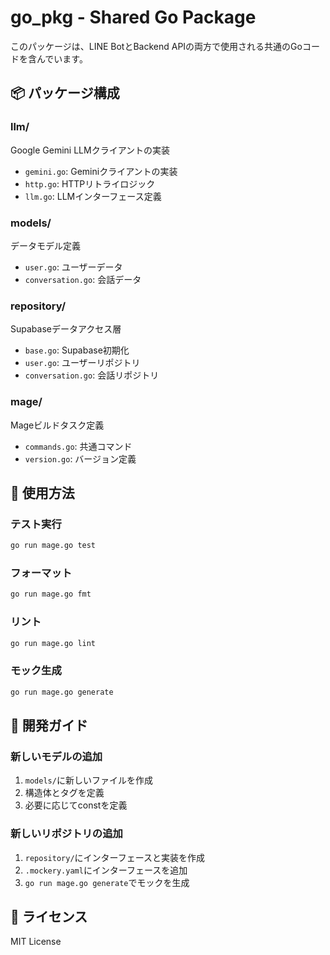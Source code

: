 # go_pkg - Shared Go Package

このパッケージは、LINE BotとBackend APIの両方で使用される共通のGoコードを含んでいます。

## 📦 パッケージ構成

### llm/
Google Gemini LLMクライアントの実装

- `gemini.go`: Geminiクライアントの実装
- `http.go`: HTTPリトライロジック
- `llm.go`: LLMインターフェース定義

### models/
データモデル定義

- `user.go`: ユーザーデータ
- `conversation.go`: 会話データ

### repository/
Supabaseデータアクセス層

- `base.go`: Supabase初期化
- `user.go`: ユーザーリポジトリ
- `conversation.go`: 会話リポジトリ

### mage/
Mageビルドタスク定義

- `commands.go`: 共通コマンド
- `version.go`: バージョン定義

## 🚀 使用方法

### テスト実行
```bash
go run mage.go test
```

### フォーマット
```bash
go run mage.go fmt
```

### リント
```bash
go run mage.go lint
```

### モック生成
```bash
go run mage.go generate
```

## 📝 開発ガイド

### 新しいモデルの追加
1. `models/`に新しいファイルを作成
2. 構造体とタグを定義
3. 必要に応じてconstを定義

### 新しいリポジトリの追加
1. `repository/`にインターフェースと実装を作成
2. `.mockery.yaml`にインターフェースを追加
3. `go run mage.go generate`でモックを生成

## 📄 ライセンス

MIT License

